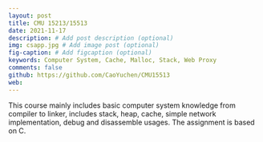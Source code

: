 ```yaml
---
layout: post
title: CMU 15213/15513
date: 2021-11-17
description: # Add post description (optional)
img: csapp.jpg # Add image post (optional)
fig-caption: # Add figcaption (optional)
keywords: Computer System, Cache, Malloc, Stack, Web Proxy
comments: false
github: https://github.com/CaoYuchen/CMU15513
web: 
---
```



This course mainly includes basic computer system knowledge from compiler to linker, includes stack, heap, cache, simple network implementation, debug and disassemble usages. The assignment is based on C.